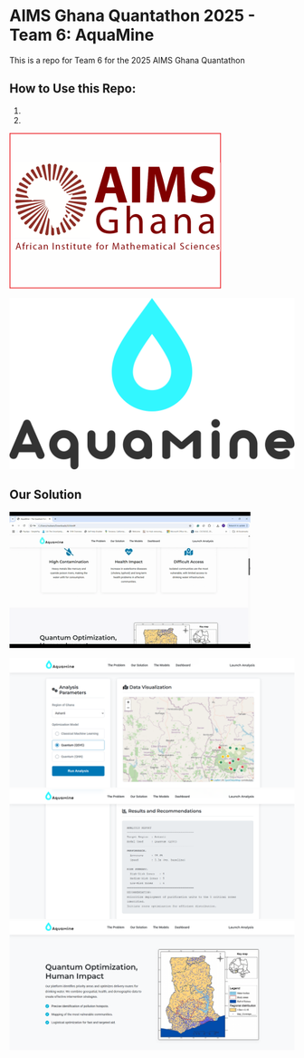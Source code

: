 # AIMS Ghana Quantathon 2025 - Team 6: AquaMine
This is a repo for Team 6 for the 2025 AIMS Ghana Quantathon

## How to Use this Repo:
1.
2. 

![](https://github.com/MuhammadAlZafarKhan/AIMS_Ghana_Quantathon_2025_Team-6/blob/main/Aims-Ghana-Jobs-in-Ghana0.png)

![](https://github.com/MuhammadAlZafarKhan/AIMS_Ghana_Quantathon_2025_Team-6/blob/main/Logo_Black_BG.png)

## Our Solution
![](https://github.com/MuhammadAlZafarKhan/AIMS_Ghana_Quantathon_2025_Team-6/blob/main/Team6.gif)

![](https://github.com/MuhammadAlZafarKhan/AIMS_Ghana_Quantathon_2025_Team-6/blob/main/Dashboard%20%2B%20HTML/dashboard-screenshot1.png)
![](https://github.com/MuhammadAlZafarKhan/AIMS_Ghana_Quantathon_2025_Team-6/blob/main/Dashboard%20%2B%20HTML/dashboard-screenshot2.png)
![](https://github.com/MuhammadAlZafarKhan/AIMS_Ghana_Quantathon_2025_Team-6/blob/main/Dashboard%20%2B%20HTML/dashboard-screenshot3.png)
